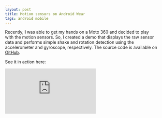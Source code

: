 ```yaml
---
layout: post
title: Motion sensors on Android Wear
tags: android mobile
---
```


Recently, I was able to get my hands on a Moto 360 and decided to play with the motion sensors. So, I created a demo that displays the raw sensor data and performs simple shake and rotation detection using the accelerometer and gyroscope, respectively. The source code is available on <a href="https://github.com/drejkim/AndroidWearMotionSensors" target="_blank">GitHub</a>.

See it in action here:

<div class="video-container">
    <iframe src="https://www.youtube.com/embed/Yxne6YWGbE0" frameborder="0" allowfullscreen=""></iframe>
</div>
